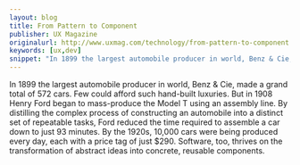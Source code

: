 ```yaml
---
layout: blog
title: From Pattern to Component
publisher: UX Magazine
originalurl: http://www.uxmag.com/technology/from-pattern-to-component
keywords: [ux,dev]
snippet: "In 1899 the largest automobile producer in world, Benz & Cie, made a grand total of 572 cars. Few could afford such hand-built luxuries. But in 1908 Henry Ford began to mass-produce the Model T using an assembly line. By distilling the complex process of constructing an automobile into a distinct set of repeatable tasks, Ford reduced the time required to assemble a car down to just 93 minutes. By the 1920s, 10,000 cars were being produced every day, each with a price tag of just $290. Software, too, thrives on the transformation of abstract ideas into concrete, reusable components."
---
```


In 1899 the largest automobile producer in world, Benz & Cie, made a grand total of 572 cars. Few could afford such hand-built luxuries. But in 1908 Henry Ford began to mass-produce the Model T using an assembly line. By distilling the complex process of constructing an automobile into a distinct set of repeatable tasks, Ford reduced the time required to assemble a car down to just 93 minutes. By the 1920s, 10,000 cars were being produced every day, each with a price tag of just $290. Software, too, thrives on the transformation of abstract ideas into concrete, reusable components.
